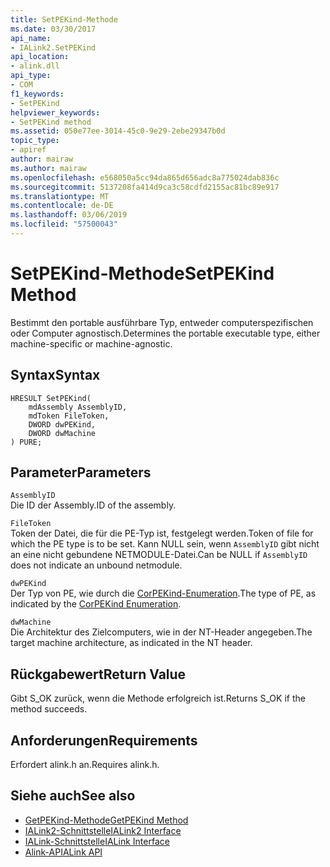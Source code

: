 ```yaml
---
title: SetPEKind-Methode
ms.date: 03/30/2017
api_name:
- IALink2.SetPEKind
api_location:
- alink.dll
api_type:
- COM
f1_keywords:
- SetPEKind
helpviewer_keywords:
- SetPEKind method
ms.assetid: 050e77ee-3014-45c0-9e29-2ebe29347b0d
topic_type:
- apiref
author: mairaw
ms.author: mairaw
ms.openlocfilehash: e568050a5cc94da865d656adc8a775024dab836c
ms.sourcegitcommit: 5137208fa414d9ca3c58cdfd2155ac81bc89e917
ms.translationtype: MT
ms.contentlocale: de-DE
ms.lasthandoff: 03/06/2019
ms.locfileid: "57500043"
---
```

# <a name="setpekind-method"></a><span data-ttu-id="aed45-102">SetPEKind-Methode</span><span class="sxs-lookup"><span data-stu-id="aed45-102">SetPEKind Method</span></span>
<span data-ttu-id="aed45-103">Bestimmt den portable ausführbare Typ, entweder computerspezifischen oder Computer agnostisch.</span><span class="sxs-lookup"><span data-stu-id="aed45-103">Determines the portable executable type, either machine-specific or machine-agnostic.</span></span>  
  
## <a name="syntax"></a><span data-ttu-id="aed45-104">Syntax</span><span class="sxs-lookup"><span data-stu-id="aed45-104">Syntax</span></span>  
  
```  
HRESULT SetPEKind(  
    mdAssembly AssemblyID,  
    mdToken FileToken,  
    DWORD dwPEKind,  
    DWORD dwMachine  
) PURE;   
```  
  
## <a name="parameters"></a><span data-ttu-id="aed45-105">Parameter</span><span class="sxs-lookup"><span data-stu-id="aed45-105">Parameters</span></span>  
 `AssemblyID`  
 <span data-ttu-id="aed45-106">Die ID der Assembly.</span><span class="sxs-lookup"><span data-stu-id="aed45-106">ID of the assembly.</span></span>  
  
 `FileToken`  
 <span data-ttu-id="aed45-107">Token der Datei, die für die PE-Typ ist, festgelegt werden.</span><span class="sxs-lookup"><span data-stu-id="aed45-107">Token of file for which the PE type is to be set.</span></span> <span data-ttu-id="aed45-108">Kann NULL sein, wenn `AssemblyID` gibt nicht an eine nicht gebundene NETMODULE-Datei.</span><span class="sxs-lookup"><span data-stu-id="aed45-108">Can be NULL if `AssemblyID` does not indicate an unbound netmodule.</span></span>  
  
 `dwPEKind`  
 <span data-ttu-id="aed45-109">Der Typ von PE, wie durch die [CorPEKind-Enumeration](../../../../docs/framework/unmanaged-api/metadata/corpekind-enumeration.md).</span><span class="sxs-lookup"><span data-stu-id="aed45-109">The type of PE, as indicated by the [CorPEKind Enumeration](../../../../docs/framework/unmanaged-api/metadata/corpekind-enumeration.md).</span></span>  
  
 `dwMachine`  
 <span data-ttu-id="aed45-110">Die Architektur des Zielcomputers, wie in der NT-Header angegeben.</span><span class="sxs-lookup"><span data-stu-id="aed45-110">The target machine architecture, as indicated in the NT header.</span></span>  
  
## <a name="return-value"></a><span data-ttu-id="aed45-111">Rückgabewert</span><span class="sxs-lookup"><span data-stu-id="aed45-111">Return Value</span></span>  
 <span data-ttu-id="aed45-112">Gibt S_OK zurück, wenn die Methode erfolgreich ist.</span><span class="sxs-lookup"><span data-stu-id="aed45-112">Returns S_OK if the method succeeds.</span></span>  
  
## <a name="requirements"></a><span data-ttu-id="aed45-113">Anforderungen</span><span class="sxs-lookup"><span data-stu-id="aed45-113">Requirements</span></span>  
 <span data-ttu-id="aed45-114">Erfordert alink.h an.</span><span class="sxs-lookup"><span data-stu-id="aed45-114">Requires alink.h.</span></span>  
  
## <a name="see-also"></a><span data-ttu-id="aed45-115">Siehe auch</span><span class="sxs-lookup"><span data-stu-id="aed45-115">See also</span></span>
- [<span data-ttu-id="aed45-116">GetPEKind-Methode</span><span class="sxs-lookup"><span data-stu-id="aed45-116">GetPEKind Method</span></span>](../../../../docs/framework/unmanaged-api/metadata/imetadataimport2-getpekind-method.md)
- [<span data-ttu-id="aed45-117">IALink2-Schnittstelle</span><span class="sxs-lookup"><span data-stu-id="aed45-117">IALink2 Interface</span></span>](../../../../docs/framework/unmanaged-api/alink/ialink2-interface.md)
- [<span data-ttu-id="aed45-118">IALink-Schnittstelle</span><span class="sxs-lookup"><span data-stu-id="aed45-118">IALink Interface</span></span>](../../../../docs/framework/unmanaged-api/alink/ialink-interface.md)
- [<span data-ttu-id="aed45-119">Alink-API</span><span class="sxs-lookup"><span data-stu-id="aed45-119">ALink API</span></span>](../../../../docs/framework/unmanaged-api/alink/index.md)
